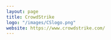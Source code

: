```yaml
---
layout: page
title: CrowdStrike
logo: "/images/CSlogo.png"
website: https://www.crowdstrike.com/
---
```

